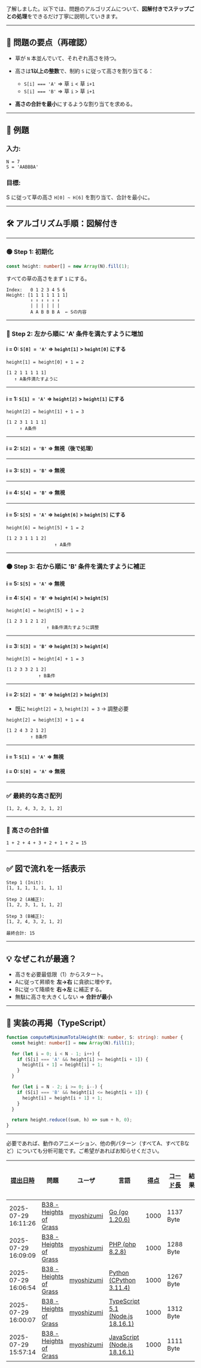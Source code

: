 了解しました。以下では、問題のアルゴリズムについて、**図解付きでステップごとの処理**をできるだけ丁寧に説明していきます。

---

## 🧠 問題の要点（再確認）

* 草が `N` 本並んでいて、それぞれ高さを持つ。
* 高さは**1以上の整数**で、制約 `S` に従って高さを割り当てる：

  * `S[i] === 'A'` ⇒ 草 `i` < 草 `i+1`
  * `S[i] === 'B'` ⇒ 草 `i` > 草 `i+1`
* **高さの合計を最小**にするような割り当てを求める。

---

## 🧪 例題

### 入力:

```
N = 7  
S = 'AABBBA'
```

### 目標:

S に従って草の高さ `H[0] ~ H[6]` を割り当て、合計を最小に。

---

## 🛠 アルゴリズム手順：図解付き

---

### 🟢 Step 1: 初期化

```ts
const height: number[] = new Array(N).fill(1);
```

すべての草の高さをまず `1` にする。

```
Index:   0 1 2 3 4 5 6
Height: [1 1 1 1 1 1 1]
         ↑ ↑ ↑ ↑ ↑ ↑
         | | | | | |
         A A B B B A  ← Sの内容
```

---

### 🔵 Step 2: 左から順に 'A' 条件を満たすように増加

#### i = 0: `S[0] = 'A'` ⇒ `height[1]` > `height[0]` にする

```
height[1] = height[0] + 1 = 2
```

```
[1 2 1 1 1 1 1]
   ↑ A条件満たすように
```

---

#### i = 1: `S[1] = 'A'` ⇒ `height[2]` > `height[1]` にする

```
height[2] = height[1] + 1 = 3
```

```
[1 2 3 1 1 1 1]
     ↑ A条件
```

---

#### i = 2: `S[2] = 'B'` ⇒ 無視（後で処理）

---

#### i = 3: `S[3] = 'B'` ⇒ 無視

---

#### i = 4: `S[4] = 'B'` ⇒ 無視

---

#### i = 5: `S[5] = 'A'` ⇒ `height[6]` > `height[5]` にする

```
height[6] = height[5] + 1 = 2
```

```
[1 2 3 1 1 1 2]
                  ↑ A条件
```

---

### 🟠 Step 3: 右から順に 'B' 条件を満たすように補正

#### i = 5: `S[5] = 'A'` ⇒ 無視

#### i = 4: `S[4] = 'B'` ⇒ `height[4]` > `height[5]`

```
height[4] = height[5] + 1 = 2
```

```
[1 2 3 1 2 1 2]
               ↑ B条件満たすように調整
```

---

#### i = 3: `S[3] = 'B'` ⇒ `height[3]` > `height[4]`

```
height[3] = height[4] + 1 = 3
```

```
[1 2 3 3 2 1 2]
            ↑ B条件
```

---

#### i = 2: `S[2] = 'B'` ⇒ `height[2]` > `height[3]`

* 既に `height[2] = 3`, `height[3] = 3` → 調整必要

```
height[2] = height[3] + 1 = 4
```

```
[1 2 4 3 2 1 2]
         ↑ B条件
```

---

#### i = 1: `S[1] = 'A'` ⇒ 無視

#### i = 0: `S[0] = 'A'` ⇒ 無視

---

### ✅ 最終的な高さ配列

```
[1, 2, 4, 3, 2, 1, 2]
```

---

### 💯 高さの合計値

```
1 + 2 + 4 + 3 + 2 + 1 + 2 = 15
```

---

## ✅ 図で流れを一括表示

```text
Step 1 (Init):
[1, 1, 1, 1, 1, 1, 1]

Step 2 (A補正):
[1, 2, 3, 1, 1, 1, 2]

Step 3 (B補正):
[1, 2, 4, 3, 2, 1, 2]

最終合計: 15
```

---

## 💡 なぜこれが最適？

* 高さを必要最低限（1）からスタート。
* Aに従って昇順を **左→右** に貪欲に増やす。
* Bに従って降順を **右→左** に補正する。
* 無駄に高さを大きくしない ⇒ **合計が最小**

---

## 📌 実装の再掲（TypeScript）

```ts
function computeMinimumTotalHeight(N: number, S: string): number {
  const height: number[] = new Array(N).fill(1);

  for (let i = 0; i < N - 1; i++) {
    if (S[i] === 'A' && height[i] >= height[i + 1]) {
      height[i + 1] = height[i] + 1;
    }
  }

  for (let i = N - 2; i >= 0; i--) {
    if (S[i] === 'B' && height[i] <= height[i + 1]) {
      height[i] = height[i + 1] + 1;
    }
  }

  return height.reduce((sum, h) => sum + h, 0);
}
```

---

必要であれば、動作のアニメーション、他の例パターン（すべてA、すべてBなど）についても分析可能です。ご希望があればお知らせください。

| [提出日時](https://atcoder.jp/contests/tessoku-book/submissions/me?desc=true&orderBy=created) | 問題 | ユーザ | 言語 | [得点](https://atcoder.jp/contests/tessoku-book/submissions/me?desc=true&orderBy=score) | [コード長](https://atcoder.jp/contests/tessoku-book/submissions/me?orderBy=source_length) | 結果 | [実行時間](https://atcoder.jp/contests/tessoku-book/submissions/me?orderBy=time_consumption) | [メモリ](https://atcoder.jp/contests/tessoku-book/submissions/me?orderBy=memory_consumption) |  |
| --- | --- | --- | --- | --- | --- | --- | --- | --- | --- |
| 2025-07-29 16:11:26 | [B38 - Heights of Grass](https://atcoder.jp/contests/tessoku-book/tasks/tessoku_book_dk) | [myoshizumi](https://atcoder.jp/users/myoshizumi) | [Go (go 1.20.6)](https://atcoder.jp/contests/tessoku-book/submissions/me?f.Language=5002) | 1000 | 1137 Byte |  | 1 ms | 1652 KiB | [詳細](https://atcoder.jp/contests/tessoku-book/submissions/68027039) |
| 2025-07-29 16:09:09 | [B38 - Heights of Grass](https://atcoder.jp/contests/tessoku-book/tasks/tessoku_book_dk) | [myoshizumi](https://atcoder.jp/users/myoshizumi) | [PHP (php 8.2.8)](https://atcoder.jp/contests/tessoku-book/submissions/me?f.Language=5016) | 1000 | 1288 Byte |  | 16 ms | 21292 KiB | [詳細](https://atcoder.jp/contests/tessoku-book/submissions/68026993) |
| 2025-07-29 16:06:54 | [B38 - Heights of Grass](https://atcoder.jp/contests/tessoku-book/tasks/tessoku_book_dk) | [myoshizumi](https://atcoder.jp/users/myoshizumi) | [Python (CPython 3.11.4)](https://atcoder.jp/contests/tessoku-book/submissions/me?f.Language=5055) | 1000 | 1267 Byte |  | 20 ms | 10580 KiB | [詳細](https://atcoder.jp/contests/tessoku-book/submissions/68026953) |
| 2025-07-29 16:00:07 | [B38 - Heights of Grass](https://atcoder.jp/contests/tessoku-book/tasks/tessoku_book_dk) | [myoshizumi](https://atcoder.jp/users/myoshizumi) | [TypeScript 5.1 (Node.js 18.16.1)](https://atcoder.jp/contests/tessoku-book/submissions/me?f.Language=5058) | 1000 | 1312 Byte |  | 41 ms | 43056 KiB | [詳細](https://atcoder.jp/contests/tessoku-book/submissions/68026817) |
| 2025-07-29 15:57:14 | [B38 - Heights of Grass](https://atcoder.jp/contests/tessoku-book/tasks/tessoku_book_dk) | [myoshizumi](https://atcoder.jp/users/myoshizumi) | [JavaScript (Node.js 18.16.1)](https://atcoder.jp/contests/tessoku-book/submissions/me?f.Language=5009) | 1000 | 1111 Byte |  | 43 ms | 43100 KiB | [詳細](https://atcoder.jp/contests/tessoku-book/submissions/68026763) |